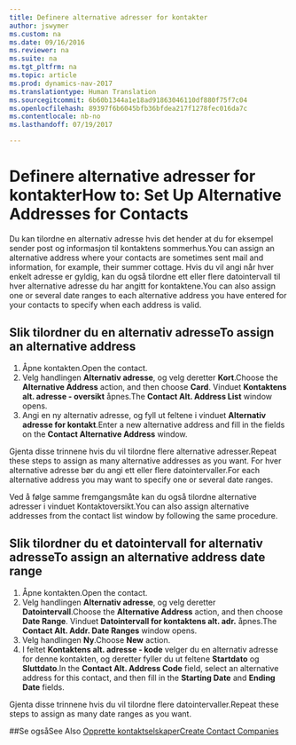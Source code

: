 ```yaml
---
title: Definere alternative adresser for kontakter
author: jswymer
ms.custom: na
ms.date: 09/16/2016
ms.reviewer: na
ms.suite: na
ms.tgt_pltfrm: na
ms.topic: article
ms.prod: dynamics-nav-2017
ms.translationtype: Human Translation
ms.sourcegitcommit: 6b60b1344a1e18ad91863046110df880f75f7c04
ms.openlocfilehash: 89397f6b6045bfb36bfdea217f1278fec016da7c
ms.contentlocale: nb-no
ms.lasthandoff: 07/19/2017

---
```

# <a name="how-to-set-up-alternative-addresses-for-contacts"></a><span data-ttu-id="211eb-102">Definere alternative adresser for kontakter</span><span class="sxs-lookup"><span data-stu-id="211eb-102">How to: Set Up Alternative Addresses for Contacts</span></span>
<span data-ttu-id="211eb-103">Du kan tilordne en alternativ adresse hvis det hender at du for eksempel sender post og informasjon til kontaktens sommerhus.</span><span class="sxs-lookup"><span data-stu-id="211eb-103">You can assign an alternative address where your contacts are sometimes sent mail and information, for example, their summer cottage.</span></span> <span data-ttu-id="211eb-104">Hvis du vil angi når hver enkelt adresse er gyldig, kan du også tilordne ett eller flere datointervall til hver alternative adresse du har angitt for kontaktene.</span><span class="sxs-lookup"><span data-stu-id="211eb-104">You can also assign one or several date ranges to each alternative address you have entered for your contacts to specify when each address is valid.</span></span>

## <a name="to-assign-an-alternative-address"></a><span data-ttu-id="211eb-105">Slik tilordner du en alternativ adresse</span><span class="sxs-lookup"><span data-stu-id="211eb-105">To assign an alternative address</span></span>
1. <span data-ttu-id="211eb-106">Åpne kontakten.</span><span class="sxs-lookup"><span data-stu-id="211eb-106">Open the contact.</span></span>
2. <span data-ttu-id="211eb-107">Velg handlingen **Alternativ adresse**, og velg deretter **Kort**.</span><span class="sxs-lookup"><span data-stu-id="211eb-107">Choose the **Alternative Address** action, and then choose **Card**.</span></span> <span data-ttu-id="211eb-108">Vinduet **Kontaktens alt. adresse - oversikt** åpnes.</span><span class="sxs-lookup"><span data-stu-id="211eb-108">The **Contact Alt. Address List** window opens.</span></span>
3. <span data-ttu-id="211eb-109">Angi en ny alternativ adresse, og fyll ut feltene i vinduet **Alternativ adresse for kontakt**.</span><span class="sxs-lookup"><span data-stu-id="211eb-109">Enter a new alternative address and fill in the fields on the **Contact Alternative Address** window.</span></span>

<span data-ttu-id="211eb-110">Gjenta disse trinnene hvis du vil tilordne flere alternative adresser.</span><span class="sxs-lookup"><span data-stu-id="211eb-110">Repeat these steps to assign as many alternative addresses as you want.</span></span> <span data-ttu-id="211eb-111">For hver alternative adresse bør du angi ett eller flere datointervaller.</span><span class="sxs-lookup"><span data-stu-id="211eb-111">For each alternative address you may want to specify one or several date ranges.</span></span>

<span data-ttu-id="211eb-112">Ved å følge samme fremgangsmåte kan du også tilordne alternative adresser i vinduet Kontaktoversikt.</span><span class="sxs-lookup"><span data-stu-id="211eb-112">You can also assign alternative addresses from the contact list window by following the same procedure.</span></span>

## <a name="to-assign-an-alternative-address-date-range"></a><span data-ttu-id="211eb-113">Slik tilordner du et datointervall for alternativ adresse</span><span class="sxs-lookup"><span data-stu-id="211eb-113">To assign an alternative address date range</span></span>
1. <span data-ttu-id="211eb-114">Åpne kontakten.</span><span class="sxs-lookup"><span data-stu-id="211eb-114">Open the contact.</span></span>
2. <span data-ttu-id="211eb-115">Velg handlingen **Alternativ adresse**, og velg deretter **Datointervall**.</span><span class="sxs-lookup"><span data-stu-id="211eb-115">Choose the **Alternative Address** action, and then choose **Date Range**.</span></span> <span data-ttu-id="211eb-116">Vinduet **Datointervall for kontaktens alt. adr.** åpnes.</span><span class="sxs-lookup"><span data-stu-id="211eb-116">The **Contact Alt. Addr. Date Ranges** window opens.</span></span>
3. <span data-ttu-id="211eb-117">Velg handlingen **Ny**.</span><span class="sxs-lookup"><span data-stu-id="211eb-117">Choose **New** action.</span></span>
4. <span data-ttu-id="211eb-118">I feltet **Kontaktens alt. adresse - kode** velger du en alternativ adresse for denne kontakten, og deretter fyller du ut feltene **Startdato** og **Sluttdato**.</span><span class="sxs-lookup"><span data-stu-id="211eb-118">In the **Contact Alt. Address Code** field, select an alternative address for this contact, and then fill in the **Starting Date** and **Ending Date** fields.</span></span>

<span data-ttu-id="211eb-119">Gjenta disse trinnene hvis du vil tilordne flere datointervaller.</span><span class="sxs-lookup"><span data-stu-id="211eb-119">Repeat these steps to assign as many date ranges as you want.</span></span>

##<a name="see-also"></a><span data-ttu-id="211eb-120">Se også</span><span class="sxs-lookup"><span data-stu-id="211eb-120">See Also</span></span>
[<span data-ttu-id="211eb-121">Opprette kontaktselskaper</span><span class="sxs-lookup"><span data-stu-id="211eb-121">Create Contact Companies</span></span>](marketing-create-contact-companies.md)

